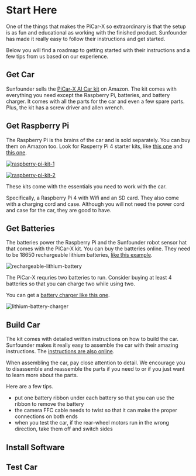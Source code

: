 # Start Here

One of the things that makes the PiCar-X so extraordinary is that the setup is as fun and educational as working with the finished product. Sunfounder has made it really easy to follow their instructions and get started. 

Below you will find a roadmap to getting started with their instructions and a few tips from us based on our experience. 

## Get Car

Sunfounder sells the [PiCar-X AI Car kit](https://amzn.to/3uKSQp1) on Amazon. The kit comes with everything you need except the Raspberry Pi, batteries, and battery charger. It comes with all the parts for the car and even a few spare parts. Plus, the kit has a screw driver and allen wrench.

## Get Raspberry Pi

The Raspberry Pi is the brains of the car and is sold separately. You can buy them on Amazon too. Look for Rasperry Pi 4 starter kits, like [this one](https://amzn.to/3L1feA7) and [this one](https://amzn.to/3jP7NQL). 

[![raspberry-pi-kit-1](//ws-na.amazon-adsystem.com/widgets/q?_encoding=UTF8&ASIN=B09W7P91SP&Format=_SL160_&ID=AsinImage&MarketPlace=US&ServiceVersion=20070822&WS=1&tag=jungle-memory-20&language=en_US)](https://amzn.to/3L1feA7)

[![raspberry-pi-kit-2](//ws-na.amazon-adsystem.com/widgets/q?_encoding=UTF8&ASIN=B09LYP7QH3&Format=_SL160_&ID=AsinImage&MarketPlace=US&ServiceVersion=20070822&WS=1&tag=jungle-memory-20&language=en_US)](https://amzn.to/3jP7NQL)


These kits come with the essentials you need to work with the car. 

Specifically, a Raspberry Pi 4 with Wifi and an SD card. They also come with a charging cord and case. Although you will not need the power cord and case for the car, they are good to have. 

## Get Batteries

The batteries power the Raspberry Pi and the Sunfounder robot sensor hat that comes with the PiCar-X kit. You can buy the batteries online. They need to be 18650 rechargeable lithium batteries, [like this example](https://amzn.to/36rkspL).

![rechargeable-lithium-battery](//ws-na.amazon-adsystem.com/widgets/q?_encoding=UTF8&ASIN=B09PFVPS7J&Format=_SL160_&ID=AsinImage&MarketPlace=US&ServiceVersion=20070822&WS=1&tag=jungle-memory-20&language=en_US)

The PiCar-X requries two batteries to run. Consider buying at least 4 batteries so that you can charge two while using two.

You can get a [battery charger like this one](https://amzn.to/385Qf05).

![lithium-battery-charger](//ws-na.amazon-adsystem.com/widgets/q?_encoding=UTF8&ASIN=B08XQSSRZK&Format=_SL160_&ID=AsinImage&MarketPlace=US&ServiceVersion=20070822&WS=1&tag=jungle-memory-20&language=en_US)

## Build Car

The kit comes with detailed written instructions on how to build the car. Sunfounder makes it really easy to assemble the car with their amazing instructions. The [instructions are also online](https://docs.sunfounder.com/projects/picar-x/en/latest/list_and_assembly.html).

When assembling the car, pay close attention to detail. We encourage you to disassemble and reassemble the parts if you need to or if you just want to learn more about the parts.

Here are a few tips. 

- put one battery ribbon under each battery so that you can use the ribbon to remove the battery
- the camera FFC cable needs to twist so that it can make the proper connections on both ends
- when you test the car, if the rear-wheel motors run in the wrong direction, take them off and switch sides

## Install Software

## Test Car
